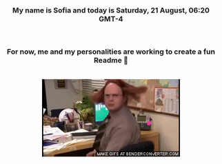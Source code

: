 


<div align="center">
<h3 >My name is Sofia and today is Saturday, 21 August, 06:20 GMT-4</h3><br>
<h3 >For now, me and my personalities are working to create a fun Readme 👋
</h3><br>
<img src='img/dwight.gif' alt='working...'/>
</div>
